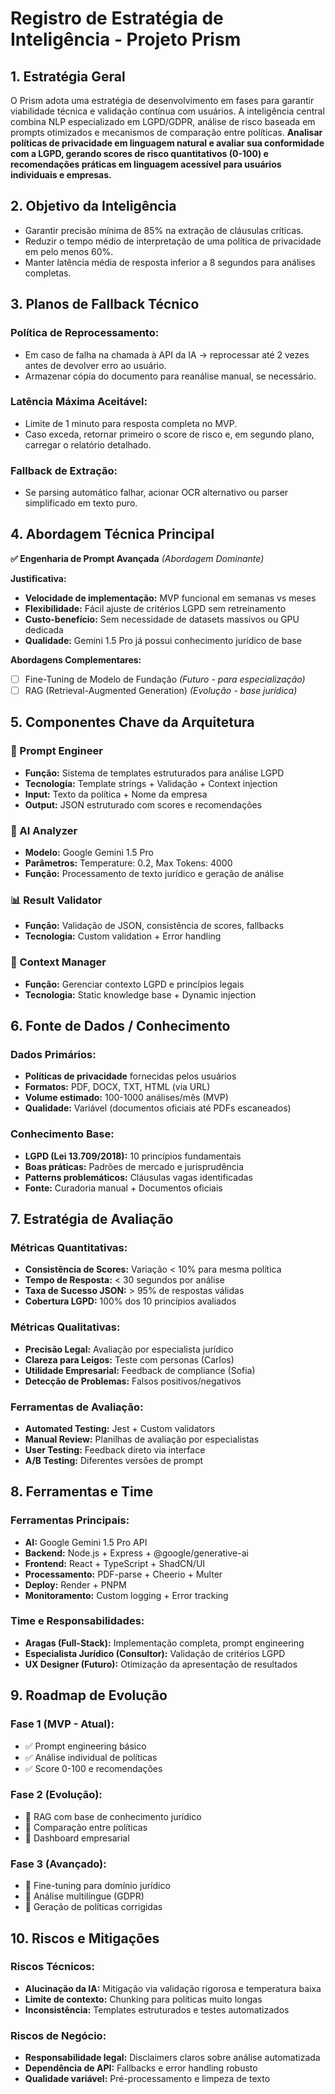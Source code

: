 # Registro de Estratégia de Inteligência - Projeto Prism

## 1. Estratégia Geral
O Prism adota uma estratégia de desenvolvimento em fases para garantir viabilidade técnica e validação contínua com usuários. A inteligência central combina NLP especializado em LGPD/GDPR, análise de risco baseada em prompts otimizados e mecanismos de comparação entre políticas. **Analisar políticas de privacidade em linguagem natural e avaliar sua conformidade com a LGPD, gerando scores de risco quantitativos (0-100) e recomendações práticas em linguagem acessível para usuários individuais e empresas.**

## 2. Objetivo da Inteligência
- Garantir precisão mínima de 85% na extração de cláusulas críticas.
- Reduzir o tempo médio de interpretação de uma política de privacidade em pelo menos 60%.
- Manter latência média de resposta inferior a 8 segundos para análises completas.

## 3. Planos de Fallback Técnico

### Política de Reprocessamento:
- Em caso de falha na chamada à API da IA → reprocessar até 2 vezes antes de devolver erro ao usuário.
- Armazenar cópia do documento para reanálise manual, se necessário.
### Latência Máxima Aceitável:
- Limite de 1 minuto para resposta completa no MVP.
- Caso exceda, retornar primeiro o score de risco e, em segundo plano, carregar o relatório detalhado.
### Fallback de Extração: 
- Se parsing automático falhar, acionar OCR alternativo ou parser simplificado em texto puro.


## 4. Abordagem Técnica Principal

**✅ Engenharia de Prompt Avançada** *(Abordagem Dominante)*

**Justificativa:**
- **Velocidade de implementação:** MVP funcional em semanas vs meses
- **Flexibilidade:** Fácil ajuste de critérios LGPD sem retreinamento
- **Custo-benefício:** Sem necessidade de datasets massivos ou GPU dedicada
- **Qualidade:** Gemini 1.5 Pro já possui conhecimento jurídico de base

**Abordagens Complementares:**
- ☐ Fine-Tuning de Modelo de Fundação *(Futuro - para especialização)*
- ☐ RAG (Retrieval-Augmented Generation) *(Evolução - base jurídica)*

## 5. Componentes Chave da Arquitetura

### **🎯 Prompt Engineer**
- **Função:** Sistema de templates estruturados para análise LGPD
- **Tecnologia:** Template strings + Validação + Context injection
- **Input:** Texto da política + Nome da empresa
- **Output:** JSON estruturado com scores e recomendações

### **🤖 AI Analyzer**
- **Modelo:** Google Gemini 1.5 Pro
- **Parâmetros:** Temperature: 0.2, Max Tokens: 4000
- **Função:** Processamento de texto jurídico e geração de análise

### **📊 Result Validator**
- **Função:** Validação de JSON, consistência de scores, fallbacks
- **Tecnologia:** Custom validation + Error handling

### **🔄 Context Manager**
- **Função:** Gerenciar contexto LGPD e princípios legais
- **Tecnologia:** Static knowledge base + Dynamic injection

## 6. Fonte de Dados / Conhecimento

### **Dados Primários:**
- **Políticas de privacidade** fornecidas pelos usuários
- **Formatos:** PDF, DOCX, TXT, HTML (via URL)
- **Volume estimado:** 100-1000 análises/mês (MVP)
- **Qualidade:** Variável (documentos oficiais até PDFs escaneados)

### **Conhecimento Base:**
- **LGPD (Lei 13.709/2018):** 10 princípios fundamentais
- **Boas práticas:** Padrões de mercado e jurisprudência
- **Patterns problemáticos:** Cláusulas vagas identificadas
- **Fonte:** Curadoria manual + Documentos oficiais

## 7. Estratégia de Avaliação

### **Métricas Quantitativas:**
- **Consistência de Scores:** Variação < 10% para mesma política
- **Tempo de Resposta:** < 30 segundos por análise
- **Taxa de Sucesso JSON:** > 95% de respostas válidas
- **Cobertura LGPD:** 100% dos 10 princípios avaliados

### **Métricas Qualitativas:**
- **Precisão Legal:** Avaliação por especialista jurídico
- **Clareza para Leigos:** Teste com personas (Carlos)
- **Utilidade Empresarial:** Feedback de compliance (Sofia)
- **Detecção de Problemas:** Falsos positivos/negativos

### **Ferramentas de Avaliação:**
- **Automated Testing:** Jest + Custom validators
- **Manual Review:** Planilhas de avaliação por especialistas
- **User Testing:** Feedback direto via interface
- **A/B Testing:** Diferentes versões de prompt

## 8. Ferramentas e Time

### **Ferramentas Principais:**
- **AI:** Google Gemini 1.5 Pro API
- **Backend:** Node.js + Express + @google/generative-ai
- **Frontend:** React + TypeScript + ShadCN/UI
- **Processamento:** PDF-parse + Cheerio + Multer
- **Deploy:** Render + PNPM
- **Monitoramento:** Custom logging + Error tracking

### **Time e Responsabilidades:**
- **Aragas (Full-Stack):** Implementação completa, prompt engineering
- **Especialista Jurídico (Consultor):** Validação de critérios LGPD
- **UX Designer (Futuro):** Otimização da apresentação de resultados

## 9. Roadmap de Evolução

### **Fase 1 (MVP - Atual):**
- ✅ Prompt engineering básico
- ✅ Análise individual de políticas
- ✅ Score 0-100 e recomendações

### **Fase 2 (Evolução):**
- 🔄 RAG com base de conhecimento jurídico
- 🔄 Comparação entre políticas
- 🔄 Dashboard empresarial

### **Fase 3 (Avançado):**
- 🔮 Fine-tuning para domínio jurídico
- 🔮 Análise multilíngue (GDPR)
- 🔮 Geração de políticas corrigidas

## 10. Riscos e Mitigações

### **Riscos Técnicos:**
- **Alucinação da IA:** Mitigação via validação rigorosa e temperatura baixa
- **Limite de contexto:** Chunking para políticas muito longas
- **Inconsistência:** Templates estruturados e testes automatizados

### **Riscos de Negócio:**
- **Responsabilidade legal:** Disclaimers claros sobre análise automatizada
- **Dependência de API:** Fallbacks e error handling robusto
- **Qualidade variável:** Pré-processamento e limpeza de texto
